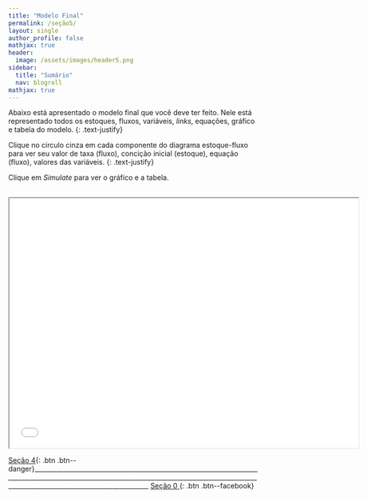 ```yaml
---
title: "Modelo Final"
permalink: /seção5/
layout: single
author_profile: false
mathjax: true
header:
  image: /assets/images/header5.png
sidebar:
  title: "Sumário"
  nav: blogroll
mathjax: true
---
```


Abaixo está apresentado o modelo final que você deve ter feito. Nele está representado todos os estoques, fluxos, variáveis, _links_, 
equações, gráfico e tabela do modelo.
{: .text-justify}

Clique no circulo cinza em cada componente do diagrama estoque-fluxo para ver seu valor de taxa (fluxo), concição inicial (estoque), equação (fluxo), valores das variáveis.
{: .text-justify}

Clique em _Simulate_ para ver o gráfico e a tabela.


<p style="text-align: center;"> <iframe width="700" height="500" src="//InsightMaker.com/insight/198148/embed?topBar=1&sideBar=1&zoom=1" 
title="Embedded Insight"></iframe></p>

[<i class="fas fa-arrow-alt-circle-left"></i> Seção 4](https://milenalauschner.github.io/MM/seção4/){:
.btn .btn--danger}________________________________________________________________________________________________________________________________________________________________________________________________ [ Seção 0 <i class="fas fa-arrow-alt-circle-right"></i>](https://milenalauschner.github.io/MM/seção0/){:
.btn .btn--facebook}
